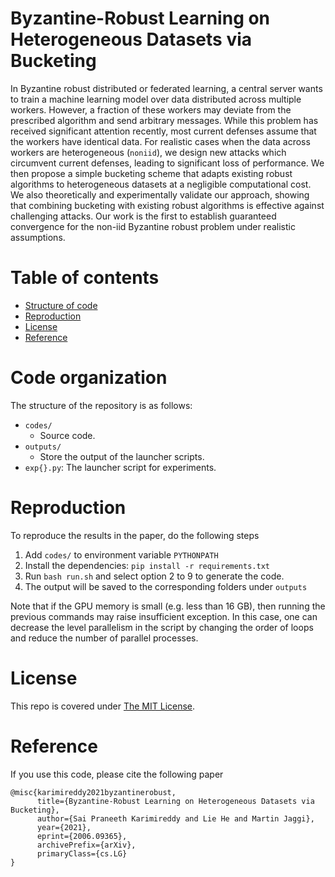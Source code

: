 # Byzantine-Robust Learning on Heterogeneous Datasets via Bucketing

In Byzantine robust distributed or federated learning, a central server wants to train a machine learning model over data distributed across multiple workers. However, a fraction of these workers may deviate from the prescribed algorithm and send arbitrary messages. While this problem has received significant attention recently, most current defenses assume that the workers have identical data. For realistic cases when the data across workers are heterogeneous (`noniid`), we design new attacks which circumvent current defenses, leading to significant loss of performance. We then propose a simple bucketing scheme that adapts existing robust algorithms to heterogeneous datasets at a negligible computational cost. We also theoretically and experimentally validate our approach, showing that combining bucketing with existing robust algorithms is effective against challenging attacks. Our work is the first to establish guaranteed convergence for the non-iid Byzantine robust problem under realistic assumptions.

# Table of contents

- [Structure of code](#Code-organization)
- [Reproduction](#Reproduction)
- [License](#license)
- [Reference](#Reference)

# Code organization

The structure of the repository is as follows:
- `codes/`
  - Source code.
- `outputs/`
  - Store the output of the launcher scripts.
- `exp{}.py`: The launcher script for experiments.
# Reproduction

To reproduce the results in the paper, do the following steps

1. Add `codes/` to environment variable `PYTHONPATH`
2. Install the dependencies: `pip install -r requirements.txt`
3. Run `bash run.sh` and select option 2 to 9 to generate the code.
4. The output will be saved to the corresponding folders under `outputs`

Note that if the GPU memory is small (e.g. less than 16 GB), then running the previous commands may raise insufficient exception. In this case, one can decrease the level parallelism in the script by changing the order of loops and reduce the number of parallel processes. 


# License

This repo is covered under [The MIT License](LICENSE).


# Reference
If you use this code, please cite the following paper

```
@misc{karimireddy2021byzantinerobust,
      title={Byzantine-Robust Learning on Heterogeneous Datasets via Bucketing}, 
      author={Sai Praneeth Karimireddy and Lie He and Martin Jaggi},
      year={2021},
      eprint={2006.09365},
      archivePrefix={arXiv},
      primaryClass={cs.LG}
}
```